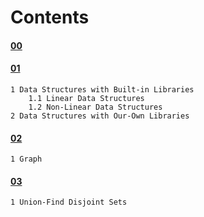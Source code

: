 # Contents

#### [00](https://github.com/juankipedia/CompetitiveProgramming/tree/master/CodeGym/00)

#### [01](https://github.com/juankipedia/CompetitiveProgramming/tree/master/CodeGym/01)
	1 Data Structures with Built-in Libraries
		1.1 Linear Data Structures
		1.2 Non-Linear Data Structures
	2 Data Structures with Our-Own Libraries

#### [02](https://github.com/juankipedia/CompetitiveProgramming/tree/master/CodeGym/02)
	1 Graph

#### [03](https://github.com/juankipedia/CompetitiveProgramming/tree/master/CodeGym/03)
	1 Union-Find Disjoint Sets